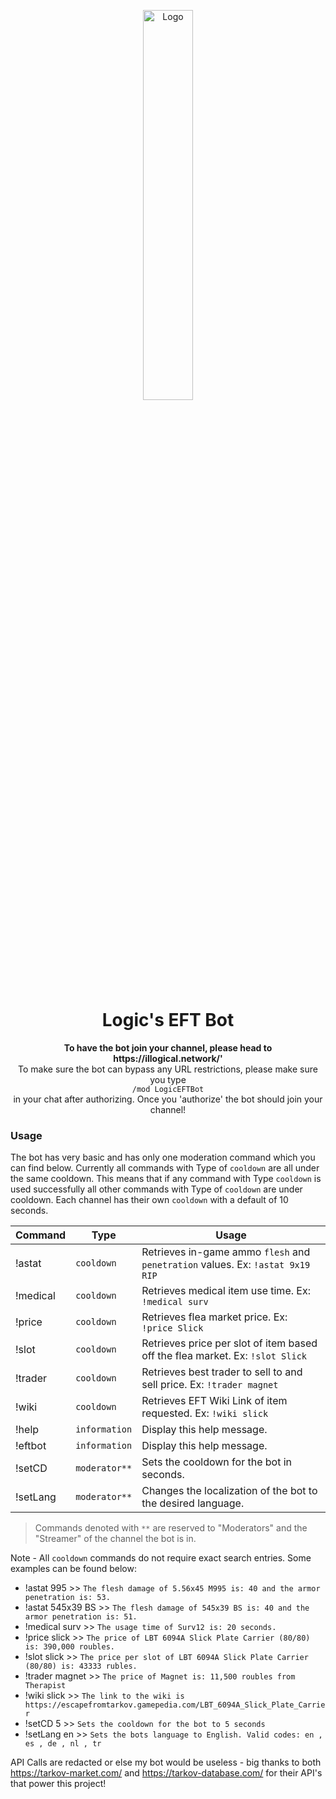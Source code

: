 
<p align="center"><img src="https://illogical.network/strim/BrainOnly.png" alt="Logo" width=40% height=40%" /></p><h1 align="center">Logic's EFT Bot</h1>
<p align="center">
  <b>To have the bot join your channel, please head to https://illogical.network/' </b><br />
  To make sure the bot can bypass any URL restrictions, please make sure you type <br />
  <code>/mod LogicEFTBot</code> <br />in your chat after authorizing. Once you 'authorize' the bot should join your channel!
</p>

### Usage

The bot has very basic and has only one moderation command which you can find below. Currently all commands with Type  of `cooldown` are all under the same cooldown. This means that if any command with Type `cooldown` is used successfully all other commands with Type of `cooldown` are under cooldown. Each channel has their own `cooldown` with a default of 10 seconds.


| Command| Type                                             | Usage |
|-----------------------|--------------------------------------------------|--------------------------------------------------|
| !astat   | `cooldown`| Retrieves in-game ammo `flesh` and `penetration` values. Ex: `!astat 9x19 RIP` |
| !medical | `cooldown`| Retrieves medical item use time. Ex: `!medical surv` |
| !price | `cooldown`| Retrieves flea market price. Ex: `!price Slick` |
| !slot  | `cooldown`| Retrieves price per slot of item based off the flea market. Ex: `!slot Slick`|
| !trader  | `cooldown`| Retrieves best trader to sell to and sell price. Ex: `!trader magnet`|
| !wiki  | `cooldown` | Retrieves EFT Wiki Link of item requested. Ex: `!wiki slick` |
| !help  | `information`| Display this help message. |
| !eftbot| `information`| Display this help message. |                
| !setCD | `moderator**`| Sets the cooldown for the bot in seconds. |
| !setLang | `moderator**`| Changes the localization of the bot to the desired language. |
> Commands denoted with `**` are reserved to "Moderators" and the "Streamer" of the channel the bot is in.

Note - All `cooldown` commands do not require exact search entries. Some examples can be found below:

 - !astat 995 >> `The flesh damage of 5.56x45 M995 is: 40 and the armor penetration is: 53.`
 - !astat 545x39 BS >> `The flesh damage of 545x39 BS is: 40 and the armor penetration is: 51.`
 - !medical surv >> `The usage time of Surv12 is: 20 seconds.`
 - !price slick >> `The price of LBT 6094A Slick Plate Carrier (80/80) is: 390,000 roubles.`
 - !slot slick >> `The price per slot of LBT 6094A Slick Plate Carrier (80/80) is: 43333 rubles.`
 - !trader magnet >> `The price of Magnet is: 11,500 roubles from Therapist`
 - !wiki slick >> `The link to the wiki is https://escapefromtarkov.gamepedia.com/LBT_6094A_Slick_Plate_Carrier`
 - !setCD 5 >> `Sets the cooldown for the bot to 5 seconds`
 - !setLang en >> `Sets the bots language to English. Valid codes: en , es , de , nl , tr`

API Calls are redacted or else my bot would be useless - big thanks to both https://tarkov-market.com/ and https://tarkov-database.com/ for their API's that power this project!
